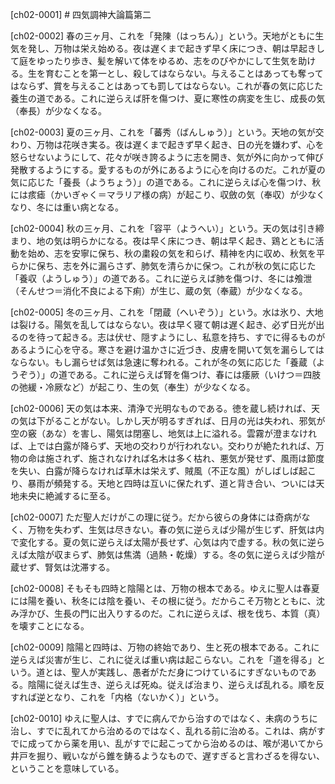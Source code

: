 [ch02-0001] # 四気調神大論篇第二

[ch02-0002]
春の三ヶ月、これを「発陳（はっちん）」という。天地がともに生気を発し、万物は栄え始める。夜は遅くまで起きず早く床につき、朝は早起きして庭をゆったり歩き、髪を解いて体をゆるめ、志をのびやかにして生気を助ける。生を育むことを第一とし、殺してはならない。与えることはあっても奪ってはならず、賞を与えることはあっても罰してはならない。これが春の気に応じた養生の道である。これに逆らえば肝を傷つけ、夏に寒性の病変を生じ、成長の気（奉長）が少なくなる。

[ch02-0003]
夏の三ヶ月、これを「蕃秀（ばんしゅう）」という。天地の気が交わり、万物は花咲き実る。夜は遅くまで起きず早く起き、日の光を嫌わず、心を怒らせないようにして、花々が咲き誇るように志を開き、気が外に向かって伸び発散するようにする。愛するものが外にあるように心を向けるのだ。これが夏の気に応じた「養長（ようちょう）」の道である。これに逆らえば心を傷つけ、秋には痎瘧（かいぎゃく＝マラリア様の病）が起こり、収斂の気（奉収）が少なくなり、冬には重い病となる。

[ch02-0004]
秋の三ヶ月、これを「容平（ようへい）」という。天の気は引き締まり、地の気は明らかになる。夜は早く床につき、朝は早く起き、鶏とともに活動を始め、志を安寧に保ち、秋の粛殺の気を和らげ、精神を内に収め、秋気を平らかに保ち、志を外に漏らさず、肺気を清らかに保つ。これが秋の気に応じた「養収（ようしゅう）」の道である。これに逆らえば肺を傷つけ、冬には飧泄（そんせつ＝消化不良による下痢）が生じ、蔵の気（奉蔵）が少なくなる。

[ch02-0005]
冬の三ヶ月、これを「閉蔵（へいぞう）」という。水は氷り、大地は裂ける。陽気を乱してはならない。夜は早く寝て朝は遅く起き、必ず日光が出るのを待って起きる。志は伏せ、隠すようにし、私意を持ち、すでに得るものがあるように心を守る。寒さを避け温かさに近づき、皮膚を開いて気を漏らしてはならない。もし漏らせば気は急速に奪われる。これが冬の気に応じた「養蔵（ようぞう）」の道である。これに逆らえば腎を傷つけ、春には痿厥（いけつ＝四肢の弛緩・冷厥など）が起こり、生の気（奉生）が少なくなる。

[ch02-0006]
天の気は本来、清浄で光明なものである。徳を蔵し続ければ、天の気は下がることがない。しかし天が明るすぎれば、日月の光は失われ、邪気が空の竅（あな）を害し、陽気は閉塞し、地気は上に溢れる。雲霧が澄まなければ、上では白露が降らず、天地の交わりが行われない。交わりが絶たれれば、万物の命は施されず、施されなければ名木は多く枯れ、悪気が発せず、風雨は節度を失い、白露が降らなければ草木は栄えず、賊風（不正な風）がしばしば起こり、暴雨が頻発する。天地と四時は互いに保たれず、道と背き合い、ついには天地未央に絶滅するに至る。

[ch02-0007]
ただ聖人だけがこの理に従う。だから彼らの身体には奇病がなく、万物を失わず、生気は尽きない。春の気に逆らえば少陽が生じず、肝気は内で変化する。夏の気に逆らえば太陽が長せず、心気は内で虚する。秋の気に逆らえば太陰が収まらず、肺気は焦満（過熱・乾燥）する。冬の気に逆らえば少陰が蔵せず、腎気は沈滞する。

[ch02-0008]
そもそも四時と陰陽とは、万物の根本である。ゆえに聖人は春夏には陽を養い、秋冬には陰を養い、その根に従う。だからこそ万物とともに、沈み浮かび、生長の門に出入りするのだ。これに逆らえば、根を伐ち、本質（真）を壊すことになる。

[ch02-0009]
陰陽と四時は、万物の終始であり、生と死の根本である。これに逆らえば災害が生じ、これに従えば重い病は起こらない。これを「道を得る」という。道とは、聖人が実践し、愚者がただ身につけているにすぎないものである。陰陽に従えば生き、逆らえば死ぬ。従えば治まり、逆らえば乱れる。順を反すれば逆となり、これを「内格（ないかく）」という。

[ch02-0010]
ゆえに聖人は、すでに病んでから治すのではなく、未病のうちに治し、すでに乱れてから治めるのではなく、乱れる前に治める。これは、病がすでに成ってから薬を用い、乱がすでに起こってから治めるのは、喉が渇いてから井戸を掘り、戦いながら錐を鋳るようなもので、遅すぎると言わざるを得ない、ということを意味している。